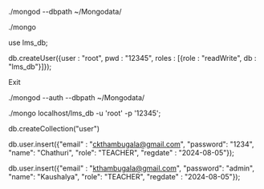 ./mongod --dbpath ~/Mongodata/

./mongo

use lms_db;

db.createUser({user : "root", pwd : "12345", roles : [{role : "readWrite", db : "lms_db"}]});

Exit

./mongod --auth --dbpath ~/Mongodata/

./mongo localhost/lms_db -u 'root' -p '12345';

db.createCollection("user")

db.user.insert({"email" : "ckthambugala@gmail.com", "password": "1234", "name": "Chathuri", "role": "TEACHER", "regdate" : "2024-08-05"});

db.user.insert({"email" : "kthambugala@gmail.com", "password": "admin", "name": "Kaushalya", "role": "TEACHER", "regdate" : "2024-08-05"});
